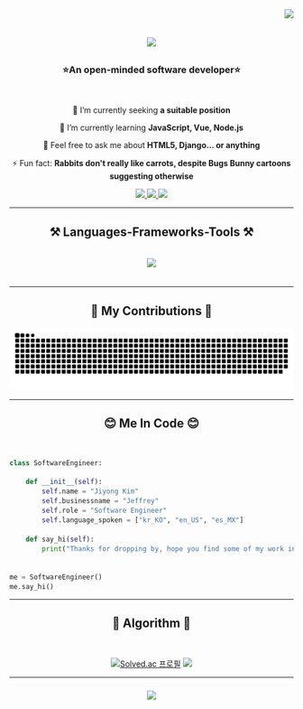 <img align="right" src="https://visitor-badge.laobi.icu/badge?page_id=ssafyjiyong.ssafyjiyong" />

<h1 align="center">
    <img src="https://readme-typing-svg.herokuapp.com/?font=Righteous&size=35&center=true&vCenter=true&width=500&height=70&duration=3000&lines=Hi+There!+👋;+I'm+Jiyong+Kim😊;" />
</h1>

<h3 align="center">⭐An open-minded software developer⭐</h3>

<br/>

<div align="center">
 
 🔭 I’m currently seeking **a suitable position**
 
 🌱 I’m currently learning **JavaScript, Vue, Node.js**

 💬 Feel free to ask me about **HTML5, Django... or anything**

 ⚡ Fun fact: **Rabbits don't really like carrots, despite Bugs Bunny cartoons suggesting otherwise**
 
 </div>
 
<div align="center"> 
  <a href="mailto:aop8021@gmail.com">
    <img src="https://img.shields.io/badge/Gmail-333333?style=for-the-badge&logo=gmail&logoColor=red" />
  </a>
  <a href="https://open.kakao.com/o/grSbqTFf" >
    <img src="https://img.shields.io/badge/Kakaotalk-ECD53F?style=for-the-badge&logo=kakaotalk&logoColor=grey" />
  </a>
  <a href="#" >
     <img src="https://img.shields.io/badge/Portfolio-FF5722?style=for-the-badge&logo=todoist&logoColor=white" /> 
    <!-- sqlite, safari, google-chrome are other good icon options -->
  </a>
</div>

 <hr/>
 
<h2 align="center">⚒️ Languages-Frameworks-Tools ⚒️</h2>
<br/>
<div align="center">
    <img src="https://skillicons.dev/icons?i=python,vscode,django,vue,html,css,bootstrap,javascript,sqlite,git,github" />
  
  <br>
</div>

<br/>
<hr/>

<div align="center">
  <h2>🐍 My Contributions 🐍</h2>
  <img alt="snake eating my contributions" src="https://raw.githubusercontent.com/ssafyjiyong/ssafyjiyong/output/github-contribution-grid-snake.svg" />
  
  <br/>
</div>

<hr/>

<h2 align="center"> 😊 Me In Code 😊 </h2>
<br>

```python
class SoftwareEngineer:

    def __init__(self):
        self.name = "Jiyong Kim"
        self.businessname = "Jeffrey"
        self.role = "Software Engineer"
        self.language_spoken = ["kr_KO", "en_US", "es_MX"]

    def say_hi(self):
        print("Thanks for dropping by, hope you find some of my work interesting.")


me = SoftwareEngineer()
me.say_hi()
```

<hr/>

<div align="center">
    <h2> 🧐 Algorithm 🧐 </h3>
    <br>
    
[![Solved.ac
프로필](http://mazassumnida.wtf/api/v2/generate_badge?boj=aop8021)](https://solved.ac/aop8021)
<img src="http://mazandi.herokuapp.com/api?handle=aop8021&theme=warm"/>

</div>

<hr>
<h3 align="center">
    <img src="https://readme-typing-svg.herokuapp.com/?font=Righteous&size=25&center=true&vCenter=true&width=500&height=70&duration=4000&lines=Thanks+for+visiting!+✌️;+Shoot+me+a+message+on+Kakaotalk+📞;I'm+always+down+to+collab+😎">
</h3>

<!--
**ssafyjiyong/ssafyjiyong** is a ✨ _special_ ✨ repository because its `README.md` (this file) appears on your GitHub profile.

Here are some ideas to get you started:

- 🔭 I’m currently working on ...
- 🌱 I’m currently learning ...
- 👯 I’m looking to collaborate on ...
- 🤔 I’m looking for help with ...
- 💬 Ask me about ...
- 📫 How to reach me: ...
- 😄 Pronouns: ...
- ⚡ Fun fact: ...
-->
